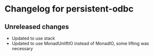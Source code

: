 # Changelog for persistent-odbc

## Unreleased changes
- Updated to use stack
- Updated to use MonadUnliftIO instead of MonadIO, some lifting was necessary

